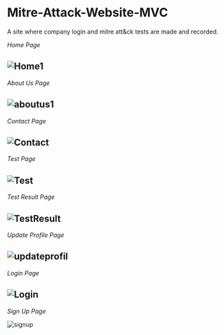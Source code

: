 # Mitre-Attack-Website-MVC
A site where company login and mitre att&amp;ck tests are made and recorded.

*Home Page*

![Home1](https://user-images.githubusercontent.com/76444340/230727932-d4231ad9-ab27-4fa8-b5a6-db737fe48f63.png)
------------------------------------------------------------------
*About Us Page*

![aboutus1](https://user-images.githubusercontent.com/76444340/230727958-3d2dcc5f-0e57-431d-bdb2-122956136a69.png)
------------------------------------------------------------------
*Contact Page*

![Contact](https://user-images.githubusercontent.com/76444340/230727964-411e7440-e77d-4477-91cd-b549f2a44893.png)
------------------------------------------------------------------
*Test Page*

![Test](https://user-images.githubusercontent.com/76444340/230727968-c81123aa-dacf-484e-a79d-d993295b61d6.png)
------------------------------------------------------------------
*Test Result Page*

![TestResult](https://user-images.githubusercontent.com/76444340/230727972-e020ee1e-8ca4-47bf-b8d6-7dff9f6e0503.png)
------------------------------------------------------------------
*Update Profile Page*

![updateprofil](https://user-images.githubusercontent.com/76444340/230727976-ecf30543-5b0f-4c7f-90b7-d1bf2854f875.png)
------------------------------------------------------------------
*Login Page*

![Login](https://user-images.githubusercontent.com/76444340/230727977-835e15bc-1efd-420d-8aaf-4930548c4199.png)
------------------------------------------------------------------
*Sign Up Page*

![signup](https://user-images.githubusercontent.com/76444340/230727981-6c5c50c7-daf7-49c5-bab9-cb0f09a2710e.png)
